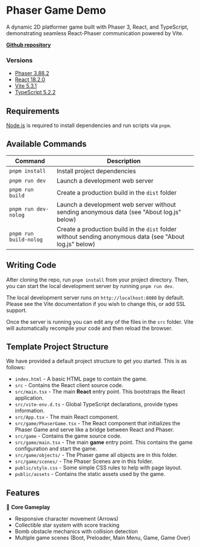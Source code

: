 # Phaser Game Demo

A dynamic 2D platformer game built with Phaser 3, React, and TypeScript, demonstrating seamless React-Phaser communication powered by Vite.

**[Github repository](https://github.com/ABRaihan/phaser-game)**

### Versions

- [Phaser 3.88.2](https://github.com/phaserjs/phaser)
- [React 18.2.0](https://github.com/facebook/react)
- [Vite 5.3.1](https://github.com/vitejs/vite)
- [TypeScript 5.2.2](https://github.com/microsoft/TypeScript)

## Requirements

[Node.js](https://nodejs.org) is required to install dependencies and run scripts via `pnpm`.

## Available Commands

| Command                | Description                                                                                              |
| ---------------------- | -------------------------------------------------------------------------------------------------------- |
| `pnpm install`         | Install project dependencies                                                                             |
| `pnpm run dev`         | Launch a development web server                                                                          |
| `pnpm run build`       | Create a production build in the `dist` folder                                                           |
| `pnpm run dev-nolog`   | Launch a development web server without sending anonymous data (see "About log.js" below)                |
| `pnpm run build-nolog` | Create a production build in the `dist` folder without sending anonymous data (see "About log.js" below) |

## Writing Code

After cloning the repo, run `pnpm install` from your project directory. Then, you can start the local development server by running `pnpm run dev`.

The local development server runs on `http://localhost:8080` by default. Please see the Vite documentation if you wish to change this, or add SSL support.

Once the server is running you can edit any of the files in the `src` folder. Vite will automatically recompile your code and then reload the browser.

## Template Project Structure

We have provided a default project structure to get you started. This is as follows:

- `index.html` - A basic HTML page to contain the game.
- `src` - Contains the React client source code.
- `src/main.tsx` - The main **React** entry point. This bootstraps the React application.
- `src/vite-env.d.ts` - Global TypeScript declarations, provide types information.
- `src/App.tsx` - The main React component.
- `src/game/PhaserGame.tsx` - The React component that initializes the Phaser Game and serve like a bridge between React and Phaser.
- `src/game` - Contains the game source code.
- `src/game/main.tsx` - The main **game** entry point. This contains the game configuration and start the game.
- `src/game/objects/` - The Phaser game all objects are in this folder.
- `src/game/scenes/` - The Phaser Scenes are in this folder.
- `public/style.css` - Some simple CSS rules to help with page layout.
- `public/assets` - Contains the static assets used by the game.

## Features

🚀 **Core Gameplay**

- Responsive character movement (Arrows)
- Collectible star system with score tracking
- Bomb obstacle mechanics with collision detection
- Multiple game scenes (Boot, Preloader, Main Menu, Game, Game Over)

